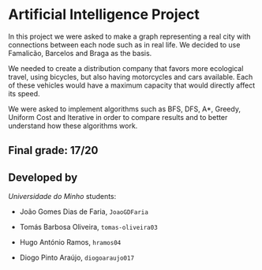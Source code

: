 # Artificial Intelligence Project

In this project we were asked to make a graph representing a real city with connections between each node such as in real life. We decided to use Famalicão, Barcelos and Braga as the basis.

We needed to create a distribution company that favors more ecological travel, using bicycles, but also having motorcycles and cars available. Each of these vehicles would have a maximum capacity that would directly affect its speed.

We were asked to implement algorithms such as BFS, DFS, A*, Greedy, Uniform Cost and Iterative in order to compare results and to better understand how these algorithms work.

## Final grade: 17/20 

## Developed by

*Universidade do Minho* students:

- João Gomes Dias de Faria, `JoaoGDFaria `

- Tomás Barbosa Oliveira, `tomas-oliveira03`

- Hugo António Ramos, `hramos04`

- Diogo Pinto Araújo, `diogoaraujo017`

